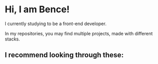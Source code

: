 # Hi, I am Bence!

I currently studying to be a front-end developer.

In my repositories, you may find multiple projects, made with different stacks.

## I recommend looking through these:
